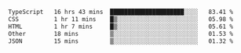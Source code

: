 <!--START_SECTION:waka-->

```txt
TypeScript   16 hrs 43 mins  █████████████████████░░░░   83.41 %
CSS          1 hr 11 mins    █▒░░░░░░░░░░░░░░░░░░░░░░░   05.98 %
HTML         1 hr 7 mins     █▒░░░░░░░░░░░░░░░░░░░░░░░   05.61 %
Other        18 mins         ▒░░░░░░░░░░░░░░░░░░░░░░░░   01.53 %
JSON         15 mins         ▒░░░░░░░░░░░░░░░░░░░░░░░░   01.32 %
```

<!--END_SECTION:waka-->
